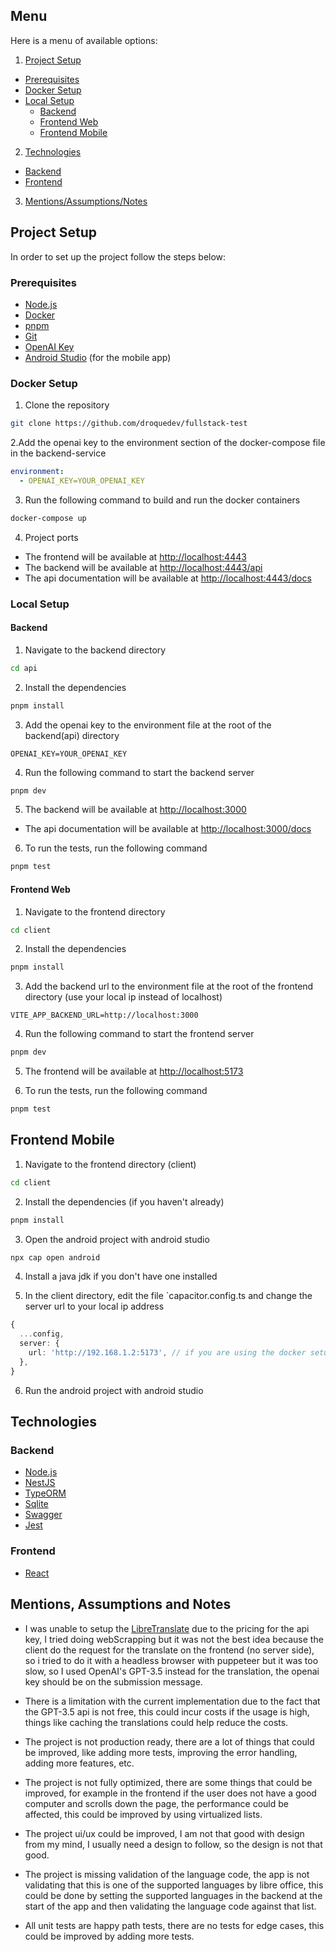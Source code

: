 ## Menu

Here is a menu of available options:

1. [Project Setup](#project-setup)
  - [Prerequisites](#prerequisites)
  - [Docker Setup](#docker-setup)
  - [Local Setup](#local-setup)
    - [Backend](#backend)
    - [Frontend Web](#frontend-web)
    - [Frontend Mobile](#frontend-mobile)
2. [Technologies](#technologies)
  - [Backend](#backend)
  - [Frontend](#frontend)
3. [Mentions/Assumptions/Notes](#mentionsassumptionsnotes)


## Project Setup

In order to set up the project follow the steps below:

### Prerequisites

- [Node.js](https://nodejs.org/en/)
- [Docker](https://www.docker.com/)
- [pnpm](https://pnpm.io/)
- [Git](https://git-scm.com/)
- [OpenAI Key](https://platform.openai.com/)
- [Android Studio](https://developer.android.com/studio) (for the mobile app)

### Docker Setup

1. Clone the repository

```bash
git clone https://github.com/droquedev/fullstack-test
```

2.Add the openai key to the environment section of the docker-compose file in the backend-service

```yaml
environment:
  - OPENAI_KEY=YOUR_OPENAI_KEY
```


3. Run the following command to build and run the docker containers

```bash
docker-compose up
```

4. Project ports
- The frontend will be available at [http://localhost:4443](http://localhost:4443)
- The backend will be available at [http://localhost:4443/api](http://localhost:4443/api)
- The api documentation will be available at [http://localhost:4443/docs](http://localhost:4443/docs)

### Local Setup

#### Backend

1. Navigate to the backend directory

```bash
cd api
```

2. Install the dependencies

```bash
pnpm install
```

3. Add the openai key to the environment file at the root of the backend(api) directory

```text
OPENAI_KEY=YOUR_OPENAI_KEY
```


4. Run the following command to start the backend server

```bash
pnpm dev
```

5. The backend will be available at [http://localhost:3000](http://localhost:3000)
- The api documentation will be available at [http://localhost:3000/docs](http://localhost:3000/docs)

6. To run the tests, run the following command

```bash
pnpm test
```

#### Frontend Web

1. Navigate to the frontend directory

```bash
cd client
```

2. Install the dependencies

```bash
pnpm install
```

3. Add the backend url to the environment file at the root of the frontend directory (use your local ip instead of localhost)

```text
VITE_APP_BACKEND_URL=http://localhost:3000
```

4. Run the following command to start the frontend server

```bash
pnpm dev
```

5. The frontend will be available at [http://localhost:5173](http://localhost:5173)

6. To run the tests, run the following command

```bash
pnpm test
```

## Frontend Mobile

1. Navigate to the frontend directory (client)

```bash
cd client
```

2. Install the dependencies (if you haven't already)

```bash
pnpm install
```

3. Open the android project with android studio

```bash
npx cap open android
```

4. Install a java jdk if you don't have one installed

5. In the client directory, edit the file `capacitor.config.ts
and change the server url to your local ip address

```typescript
{
  ...config,
  server: {
    url: 'http://192.168.1.2:5173', // if you are using the docker setup, use your local ip address and the port 4443
  },
}
```


6. Run the android project with android studio



## Technologies
### Backend
- [Node.js](https://nodejs.org/en/)
- [NestJS](https://nestjs.com/)
- [TypeORM](https://typeorm.io/)
- [Sqlite](https://www.sqlite.org/index.html)
- [Swagger](https://swagger.io/)
- [Jest](https://jestjs.io/)

### Frontend
- [React](https://reactjs.org/)


## Mentions, Assumptions and Notes

- I was unable to setup the [LibreTranslate](https://libretranslate.com/) due to the pricing for the api key, I tried doing webScrapping but it was not the best idea because the client do the request for the translate on the frontend (no server side), so i tried to do it with a headless browser with puppeteer but it was too slow, so I used OpenAI's GPT-3.5 instead for the translation, the openai key should be on the submission message.

- There is a limitation with the current implementation due to the fact that the GPT-3.5 api is not free, this could incur costs if the usage is high, things like caching the translations could help reduce the costs.

- The project is not production ready, there are a lot of things that could be improved, like adding more tests, improving the error handling, adding more features, etc.

- The project is not fully optimized, there are some things that could be improved, for example in the frontend if the user does not have a good computer and scrolls down the page, the performance could be affected, this could be improved by using virtualized lists.

- The project ui/ux could be improved, I am not that good with design from my mind, I usually need a design to follow, so the design is not that good.

- The project is missing validation of the language code, the app is not validating that this is one of the supported languages by libre office, this could be done by setting the supported languages in the backend at the start of the app and then validating the language code against that list.

- All unit tests are happy path tests, there are no tests for edge cases, this could be improved by adding more tests.